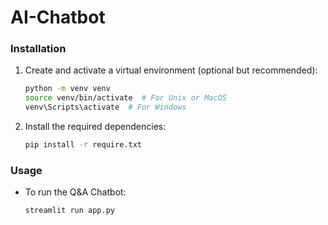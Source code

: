 # AI-Chatbot

### Installation
1. Create and activate a virtual environment (optional but recommended):

   ```bash
   python -m venv venv
   source venv/bin/activate  # For Unix or MacOS
   venv\Scripts\activate  # For Windows
   ```

2. Install the required dependencies:

   ```bash
   pip install -r require.txt
   ```

### Usage

- To run the Q&A Chatbot:

  ```bash
  streamlit run app.py
  ```